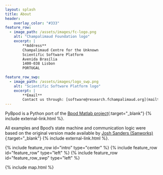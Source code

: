 ```yaml
---
layout: splash
title: About
header:
    overlay_color: "#333"
feature_row:
  - image_path: /assets/images/fc-logo.png
    alt: "Champalimaud Foundation logo"
    excerpt: |
        **Address**  
        Champalimaud Centre for the Unknown  
        Scientific Software Platform  
        Avenida Brasília  
        1400-038 Lisbon  
        PORTUGAL  
    
feature_row_swp:
  - image_path: /assets/images/logo_swp.png
    alt: "Scientific Software Platform logo"
    excerpt: |
        **Email**  
        Contact us through: [software@research.fchampalimaud.org](mailto:software@research.fchampalimaud.org)
---
```

PyBpod is a Python port of the [Bpod Matlab project](https://github.com/sanworks/Bpod){:target="_blank"} {% include external-link.html %}.

All examples and Bpod’s state machine and communication logic were based on the original version made available by [Josh Sanders (Sanworks)](https://github.com/sanworks){:target="_blank"} {% include external-link.html %}.


{% include feature_row id="intro" type="center" %}
{% include feature_row id="feature_row" type="left" %}
{% include feature_row id="feature_row_swp" type="left" %}


{% include map.html %}

<!-- <div class="mapouter"><div class="gmap_canvas"><iframe width="600" height="500" id="gmap_canvas" src="https://maps.google.com/maps?q=champalimaud%20foundation&t=&z=17&ie=UTF8&iwloc=&output=embed" frameborder="0" scrolling="no" marginheight="0" marginwidth="0"></iframe><a href="https://www.pureblack.de">Pureblack.de - Webseite erstellen lassen</a></div><style>.mapouter{position:relative;text-align:right;height:500px;width:600px;}.gmap_canvas {overflow:hidden;background:none!important;height:500px;width:600px;}</style></div> -->

[jekyll-organization]: https://github.com/jekyll